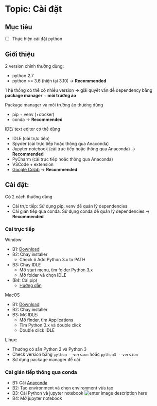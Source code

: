 ﻿# Topic: Cài đặt

## Mục tiêu

 - [ ] Thực hiện cài đặt python

## Giới thiệu

2 version chính thường dùng:
  - python 2.7 
  - python >= 3.6 (hiện tại 3.10) $\rightarrow$ **Recommended**

1 hệ thống có thể có nhiều version $\rightarrow$ giải quyết vấn đề dependency bằng **package manager** + **môi trường ảo**

Package manager và môi trường ảo thường dùng

  - pip + venv (+docker)
  - conda $\rightarrow$ **Recommended**

IDE/ text editor có thể dùng

  - IDLE (cài trực tiếp)
  - Spyder (cài trực tiếp hoặc thông qua Anaconda)
  - Jupyter notebook (cài trực tiếp hoặc thông qua Anaconda) $\rightarrow$ **Recommended**
  - PyCharm (cài trực tiếp hoặc thông qua Anaconda)
  - VSCode + extension
  - [Google Colab](https://colab.research.google.com/) $\rightarrow$ **Recommended**

## Cài đặt:

Có 2 cách thường dùng

  - Cài trực tiếp: Sử dụng pip, venv để quản lý dependencies
  - Cài gián tiếp qua conda: Sử dụng conda để quản lý dependencies $\rightarrow$ **Recommended**

### Cài trực tiếp

Window
  - B1: [Download](https://www.python.org/downloads/)
  - B2: Chạy installer
    - Check ô Add Python 3.x to PATH
  - B3: Chạy IDLE
    - Mở start menu, tìm folder Python 3.x
    - Mở folder và chọn IDLE
  - (B4: Cài pip)
    -  [Hướng dẫn](https://www.geeksforgeeks.org/how-to-install-pip-on-windows/)

MacOS
  - B1: [Download](https://www.python.org/downloads/)
  - B2: Chạy installer
  - B3: Mở IDLE:
    - Mở finder, tìm Applications
    - Tìm Python 3.x và double click
    - Double click IDLE

Linux:

  - Thường có sẵn Python 2 và Python 3
  - Check version bằng `python --version` hoặc `python3 --version`
  - Sử dụng package manager để cài

### Cài gián tiếp thông qua conda

  - B1: Cài [Anaconda](https://www.anaconda.com/products/individual)
  - B2: Tạo environment và chọn environment vừa tạo
  - B3: Cài Python và jupyter notebook
 ![enter image description here](https://www.anaconda.com/imager/assetsdo/Products/Product-Screenshots/5736/navigator-screenshot_680db6b6f11f9cc710dd7defae241cd3.png)
  - B4: Mở jupyter notebook
